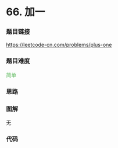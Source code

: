 # 66. 加一

### 题目链接

https://leetcode-cn.com/problems/plus-one

### 题目难度

<font color=#5CB85C>简单</font>

### 思路



### 图解

无

### 代码

```python
```